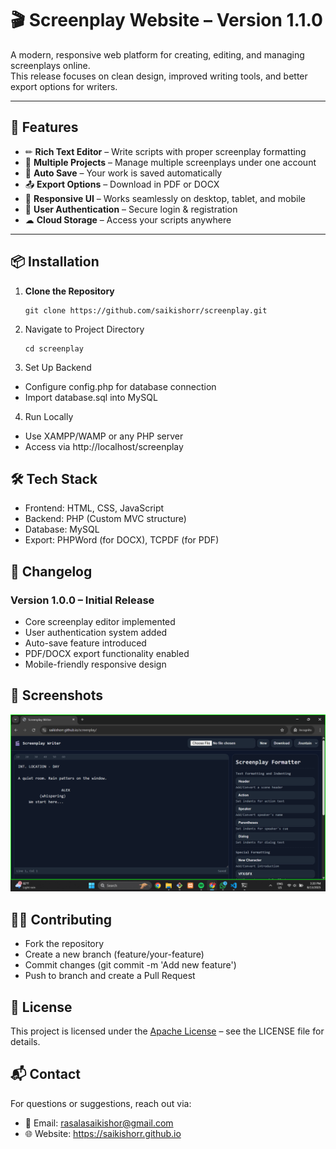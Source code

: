 # 🎬 Screenplay Website – Version 1.1.0

A modern, responsive web platform for creating, editing, and managing screenplays online.  
This release focuses on clean design, improved writing tools, and better export options for writers.

---

## 🚀 Features

- ✏ **Rich Text Editor** – Write scripts with proper screenplay formatting
- 📂 **Multiple Projects** – Manage multiple screenplays under one account
- 💾 **Auto Save** – Your work is saved automatically
- 📤 **Export Options** – Download in PDF or DOCX
- 📱 **Responsive UI** – Works seamlessly on desktop, tablet, and mobile
- 🔐 **User Authentication** – Secure login & registration
- ☁ **Cloud Storage** – Access your scripts anywhere

---

## 📦 Installation

1. **Clone the Repository**
   ```
   git clone https://github.com/saikishorr/screenplay.git 

   ```

2. Navigate to Project Directory

    ```
    cd screenplay
    ```
3. Set Up Backend

- Configure config.php for database connection
- Import database.sql into MySQL

4. Run Locally

- Use XAMPP/WAMP or any PHP server
- Access via http://localhost/screenplay

## 🛠 Tech Stack
- Frontend: HTML, CSS, JavaScript
- Backend: PHP (Custom MVC structure)
- Database: MySQL
- Export: PHPWord (for DOCX), TCPDF (for PDF)

## 📜 Changelog
### Version 1.0.0 – Initial Release
- Core screenplay editor implemented
- User authentication system added
- Auto-save feature introduced
- PDF/DOCX export functionality enabled
- Mobile-friendly responsive design

## 📸 Screenshots
![image](https://raw.githubusercontent.com/saikishorr/screenplay/refs/heads/main/images/Screenshot.png) 

## 🧑‍💻 Contributing
- Fork the repository
- Create a new branch (feature/your-feature)
- Commit changes (git commit -m 'Add new feature')
- Push to branch and create a Pull Request

## 📄 License
This project is licensed under the [Apache License](https://github.com/saikishorr/screenplay/blob/main/LICENSE) – see the LICENSE file for details.

## 📬 Contact
For questions or suggestions, reach out via:
- 📧 Email: rasalasaikishor@gmail.com
- 🌐 Website: https://saikishorr.github.io